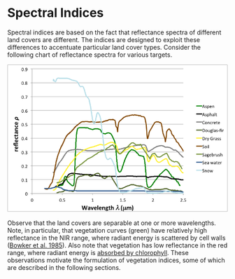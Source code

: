 # Spectral Indices

Spectral indices are based on the fact that reflectance spectra of different land covers are different. The indices are designed to exploit these differences to accentuate particular land cover types. Consider the following chart of reflectance spectra for various targets.

![Chart, line chart  Description automatically generated](./clip_image001.png)

 

Observe that the land covers are separable at one or more wavelengths. Note, in particular, that vegetation curves (green) have relatively high reflectance in the NIR range, where radiant energy is scattered by cell walls ([Bowker et al. 1985](http://ntrs.nasa.gov/archive/nasa/casi.ntrs.nasa.gov/19850022138.pdf)). Also note that vegetation has low reflectance in the red range, where radiant energy is [absorbed by chlorophyll](https://en.wikipedia.org/wiki/Chlorophyll#/media/File:Chlorophyll_ab_spectra-en.svg). These observations motivate the formulation of vegetation indices, some of which are described in the following sections.

